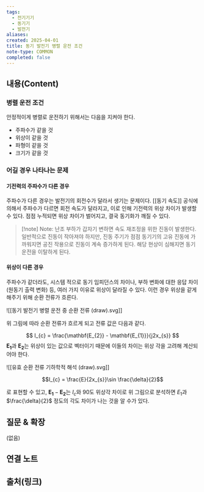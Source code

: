 ```yaml
---
tags:
  - 전기기기
  - 동기기
  - 발전기
aliases: 
created: 2025-04-01
title: 동기 발전기 병렬 운전 조건
note-type: COMMON
completed: false
---
```


## 내용(Content)

### 병렬 운전 조건

안정적이게 병렬로 운전하기 위해서는 다음을 지켜야 한다.

- 주파수가 같을 것
- 위상이 같을 것
- 파형이 같을 것
- 크기가 같을 것

### 어길 경우 나타나는 문제

#### 기전력의 주파수가 다른 경우

주파수가 다른 경우는 발전기의 회전수가 달라서 생기는 문제이다. [[동기 속도]] 공식에 의해서 주파수가 다르면 회전 속도가 달라지고, 이로 인해 기전력의 위상 차이가 발생할 수 있다. 점점 누적되면 위상 차이가 벌어지고, 결국 동기화가 깨질 수 있다. 

>[!note] Note: 난조
>부하가 갑자기 변하면 속도 재조정을 위한 진동이 발생한다. 일반적으로 진동이 작아져야 하지만, 진동 주기가 점점 동기기의 고유 진동에 가까워지면 공진 작용으로 진동이 계속 증가하게 된다. 해당 현상이 심해지면 동기 운전을 이탈하게 된다.

#### 위상이 다른 경우

주파수가 같더라도, 시스템 적으로 동기 임피던스의 차이나, 부하 변화에 대한 응답 차이(원동기 출력 변화) 등, 여러 가지 이유로 위상이 달라질 수 있다. 이런 경우 위상을 같게 해주기 위해 순환 전류가 흐른다.

![[동기 발전기 병렬 운전 중 순환 전류 (draw).svg]]

위 그림에 따라 순환 전류가 흐르게 되고 전류 값은 다음과 같다.

$$
I_{c} = \frac{\mathbf{E_{2}} - \mathbf{E_{1}}}{j2x_{s}}
$$
$\mathbf{E_{1}}$과 $\mathbf{E_{2}}$는 위상이 있는 값으로 벡터이기 때문에 이들의 차이는 위상 각을 고려해 계산되어야 한다.

![[유효 순환 전류 기하학적 해석 (draw).svg]]

$$I_{c} = \frac{E}{2x_{s}}\sin \frac{\delta}{2}$$

로 표현할 수 있고, $\mathbf{E_{1}} -\mathbf{E_{2}}$는 $I_{c}$와 90도 위상각 차이로 위 그림으로 분석하면 $E_{1}$과 $\frac{\delta}{2}$ 정도의 각도 차이가 나는 것을 알 수가 있다.

## 질문 & 확장

(없음)

## 연결 노트

## 출처(링크)

